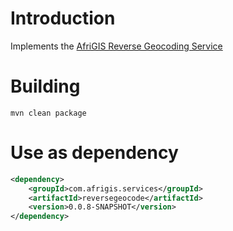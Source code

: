 # Introduction
Implements the [AfriGIS Reverse Geocoding Service](https://developers.afrigis.co.za/portfolio/reverse-geocoding/)
# Building
`mvn clean package`

# Use as dependency
```xml
<dependency>
	<groupId>com.afrigis.services</groupId>
	<artifactId>reversegeocode</artifactId>
	<version>0.0.8-SNAPSHOT</version>
</dependency>
```
